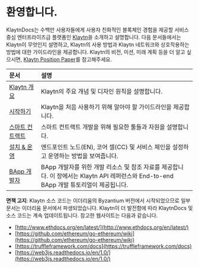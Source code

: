 # 환영합니다.

KlaytnDocs는 수백만 사용자들에게 사용자 친화적인 블록체인 경험을 제공할 서비스 중심 엔터프라이즈급 플랫폼인 [Klaytn](https://www.klaytn.com/)을 소개하고 설명합니다. 다음 문서들에서는 Klaytn이 무엇인지 설명하고, Klaytn의 사용 방법과 Klaytn 네트워크와 상호작용하는 방법에 대한 가이드라인을 제공합니다. Klaytn의 비전, 미션, 미래 계획 등을 더 알고 싶으시면, [Klaytn Position Paper](https://www.klaytn.com/Klaytn_PositionPaper_V2.1.0.pdf)를 참고해주세요.

| 문서                                   | 설명                                                                                          |
|:------------------------------------ |:------------------------------------------------------------------------------------------- |
| [Klaytn 개요](klaytn/README.md)        | Klaytn의 주요 개념 및 디자인 원칙을 설명합니다.                                                              |
| [시작하기](getting-started/README.md)    | Klaytn을 처음 사용하기 위해 알아야 할 가이드라인을 제공합니다.                                                      |
| [스마트 컨트랙트](smart-contract/README.md) | 스마트 컨트랙트 개발을 위해 필요한 툴들과 자원을 설명합니다.                                                          |
| [설치 & 운영](node/README.md)            | 엔드포인트 노드(EN), 코어 셀(CC) 및 서비스 체인을 설정하고 운영하는 방법을 보여줍니다.                                       |
| [BApp 개발자](bapp/README.md)           | BApp 개발자를 위한 개발 리소스 및 참조 자료를 제공합니다. 이 장에서는 Klaytn API 레퍼런스와 End-to-end BApp 개발 튜토리얼이 제공됩니다. |

**면책 고지**: Klaytn 소스 코드는 이더리움의 Byzantium 버전에서 시작되었으므로 일부 문서는 이더리움 문서에서 파생되었습니다. Klaytn이 더 발전함에 따라 KlaytnDocs 및 소스 코드는 계속 업데이트됩니다. 참고한 웹사이트는 다음과 같습니다.

* [http://www.ethdocs.org/en/latest/](http://www.ethdocs.org/en/latest/)
* [https://github.com/ethereum/go-ethereum/wiki](https://github.com/ethereum/go-ethereum/wiki)
* [https://truffleframework.com/docs](https://truffleframework.com/docs)
* [https://web3js.readthedocs.io/en/1.0/](https://web3js.readthedocs.io/en/1.0/)



